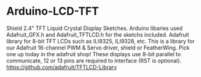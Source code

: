 # Arduino-LCD-TFT
Shield 2.4" TFT Liquid Crystal Display Sketches. 
Arduino libaries used Adafruit_GFX.h and Adafruit_TFTLCD.h for the sketchs included.
Adafruit library for 8-bit TFT LCDs such as ILI9325, ILI9328, etc. This is a library for our Adafruit 16-channel PWM & Servo driver, shield or FeatherWing. Pick one up today in the adafruit shop! These displays use 8-bit parallel to communicate, 12 or 13 pins are required to interface (RST is optional). <link>https://github.com/adafruit/TFTLCD-Library</link> 
